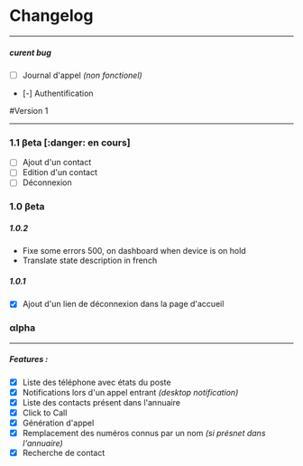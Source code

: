 # Changelog

---

##### curent bug

 - [ ] Journal d'appel *(non fonctionel)*
 - [-] Authentification


#Version 1 

---

### 1.1 βeta [:danger: en cours]

 - [ ] Ajout d'un contact 
 - [ ] Edition d'un contact
 - [ ] Déconnexion

### 1.0 βeta

##### 1.0.2
 - Fixe some errors 500, on dashboard when device is on hold
 - Translate state description in french 

##### 1.0.1
 - [X] Ajout d'un lien de déconnexion dans la page d'accueil

### αlpha

---
##### Features :

 - [X] Liste des téléphone avec états du poste
 - [X] Notifications lors d'un appel entrant *(desktop notification)*
 - [X] Liste des contacts présent dans l'annuaire
 - [X] Click to Call
 - [X] Génération d'appel
 - [X] Remplacement des numéros connus par un nom *(si présnet dans l'annuaire)*
 - [X] Recherche de contact